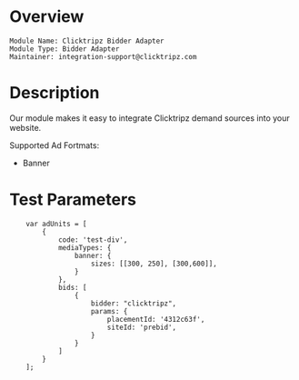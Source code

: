 # Overview

```
Module Name: Clicktripz Bidder Adapter
Module Type: Bidder Adapter
Maintainer: integration-support@clicktripz.com
```

# Description
Our module makes it easy to integrate Clicktripz demand sources into your website.

Supported Ad Fortmats:
* Banner

# Test Parameters
```
    var adUnits = [
        {
            code: 'test-div',
            mediaTypes: {
                banner: {
                    sizes: [[300, 250], [300,600]],
                }
            },
            bids: [
                {
                    bidder: "clicktripz",
                    params: {
                        placementId: '4312c63f',
                        siteId: 'prebid',
                    }
                }
            ]
        }
    ];
